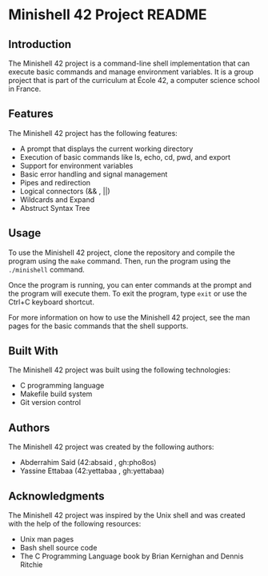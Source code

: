 # Minishell 42 Project README

## Introduction

The Minishell 42 project is a command-line shell implementation that can execute basic commands and manage environment variables. It is a group project that is part of the curriculum at École 42, a computer science school in France.

## Features

The Minishell 42 project has the following features:

- A prompt that displays the current working directory
- Execution of basic commands like ls, echo, cd, pwd, and export
- Support for environment variables
- Basic error handling and signal management
- Pipes and redirection
- Logical connectors (&& , ||)
- Wildcards and Expand
- Abstruct Syntax Tree

## Usage

To use the Minishell 42 project, clone the repository and compile the program using the `make` command. Then, run the program using the `./minishell` command.

Once the program is running, you can enter commands at the prompt and the program will execute them. To exit the program, type `exit` or use the Ctrl+C keyboard shortcut.

For more information on how to use the Minishell 42 project, see the man pages for the basic commands that the shell supports.

## Built With

The Minishell 42 project was built using the following technologies:

- C programming language
- Makefile build system
- Git version control

## Authors

The Minishell 42 project was created by the following authors:

- Abderrahim Said (42:absaid , gh:pho8os)
- Yassine Ettabaa (42:yettabaa , gh:yettabaa)


## Acknowledgments

The Minishell 42 project was inspired by the Unix shell and was created with the help of the following resources:

- Unix man pages
- Bash shell source code
- The C Programming Language book by Brian Kernighan and Dennis Ritchie
